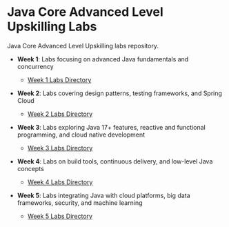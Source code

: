 # Java Core Advanced Level Upskilling Labs

Java Core Advanced Level Upskilling labs repository.

- **Week 1**: Labs focusing on advanced Java fundamentals and concurrency

  - [Week 1 Labs Directory](./week1)

- **Week 2**: Labs covering design patterns, testing frameworks, and Spring Cloud

  - [Week 2 Labs Directory](./week2)

- **Week 3**: Labs exploring Java 17+ features, reactive and functional programming, and cloud native development

  - [Week 3 Labs Directory](./week3)

- **Week 4**: Labs on build tools, continuous delivery, and low-level Java concepts

  - [Week 4 Labs Directory](./week4)

- **Week 5**: Labs integrating Java with cloud platforms, big data frameworks, security, and machine learning

  - [Week 5 Labs Directory](./week5)

